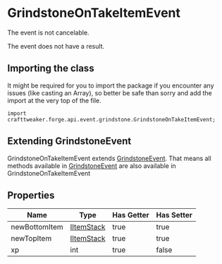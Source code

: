 # GrindstoneOnTakeItemEvent

The event is not cancelable.

The event does not have a result.

## Importing the class

It might be required for you to import the package if you encounter any issues (like casting an Array), so better be safe than sorry and add the import at the very top of the file.
```zenscript
import crafttweaker.forge.api.event.grindstone.GrindstoneOnTakeItemEvent;
```


## Extending GrindstoneEvent

GrindstoneOnTakeItemEvent extends [GrindstoneEvent](/forge/api/event/grindstone/GrindstoneEvent). That means all methods available in [GrindstoneEvent](/forge/api/event/grindstone/GrindstoneEvent) are also available in GrindstoneOnTakeItemEvent

## Properties

|     Name      |                    Type                    | Has Getter | Has Setter |
|---------------|--------------------------------------------|------------|------------|
| newBottomItem | [IItemStack](/vanilla/api/item/IItemStack) | true       | true       |
| newTopItem    | [IItemStack](/vanilla/api/item/IItemStack) | true       | true       |
| xp            | int                                        | true       | false      |

